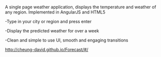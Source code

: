 A single page weather application, displays the temperature and weather of any region. Implemented in AngularJS and HTML5

-Type in your city or region and press enter

-Display the predicted weather for over a week

-Clean and simple to use UI, smooth and engaging transitions

http://cheung-david.github.io/Forecast/#/
